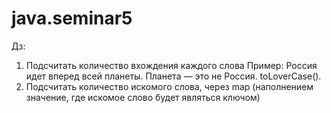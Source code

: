 # java.seminar5
Дз:
1) Подсчитать количество вхождения каждого слова
Пример:
Россия идет вперед всей планеты. Планета — это не Россия.
toLoverCase().
2) Подсчитать количество искомого слова, через map (наполнением значение, где искомое слово будет являться ключом)
